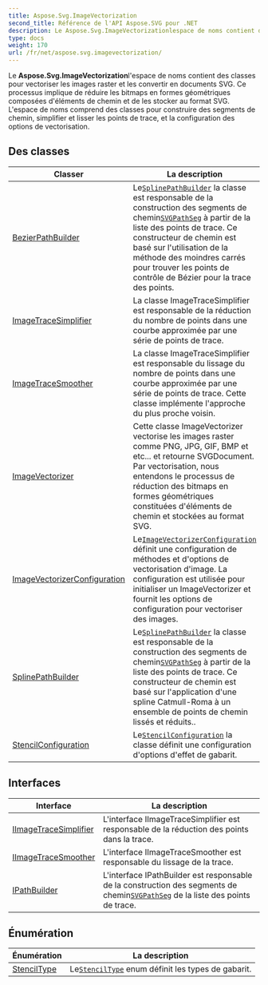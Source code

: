 ```yaml
---
title: Aspose.Svg.ImageVectorization
second_title: Référence de l'API Aspose.SVG pour .NET
description: Le Aspose.Svg.ImageVectorizationlespace de noms contient des classes pour vectoriser les images raster et les convertir en documents SVG. Ce processus implique de réduire les bitmaps en formes géométriques composées déléments de chemin et de les stocker au format SVG. Lespace de noms comprend des classes pour construire des segments de chemin simplifier et lisser les points de trace et la configuration des options de vectorisation.
type: docs
weight: 170
url: /fr/net/aspose.svg.imagevectorization/
---
```

Le **Aspose.Svg.ImageVectorization**l'espace de noms contient des classes pour vectoriser les images raster et les convertir en documents SVG. Ce processus implique de réduire les bitmaps en formes géométriques composées d'éléments de chemin et de les stocker au format SVG. L'espace de noms comprend des classes pour construire des segments de chemin, simplifier et lisser les points de trace, et la configuration des options de vectorisation.

## Des classes

| Classer | La description |
| --- | --- |
| [BezierPathBuilder](./bezierpathbuilder/) | Le[`SplinePathBuilder`](../aspose.svg.imagevectorization/splinepathbuilder/) la classe est responsable de la construction des segments de chemin[`SVGPathSeg`](../aspose.svg.paths/svgpathseg/) à partir de la liste des points de trace. Ce constructeur de chemin est basé sur l'utilisation de la méthode des moindres carrés pour trouver les points de contrôle de Bézier pour la trace des points. |
| [ImageTraceSimplifier](./imagetracesimplifier/) | La classe ImageTraceSimplifier est responsable de la réduction du nombre de points dans une courbe approximée par une série de points de trace. |
| [ImageTraceSmoother](./imagetracesmoother/) | La classe ImageTraceSimplifier est responsable du lissage du nombre de points dans une courbe approximée par une série de points de trace. Cette classe implémente l'approche du plus proche voisin. |
| [ImageVectorizer](./imagevectorizer/) | Cette classe ImageVectorizer vectorise les images raster comme PNG, JPG, GIF, BMP et etc... et retourne SVGDocument. Par vectorisation, nous entendons le processus de réduction des bitmaps en formes géométriques constituées d'éléments de chemin et stockées au format SVG. |
| [ImageVectorizerConfiguration](./imagevectorizerconfiguration/) | Le[`ImageVectorizerConfiguration`](../aspose.svg.imagevectorization/imagevectorizerconfiguration/) définit une configuration de méthodes et d'options de vectorisation d'image. La configuration est utilisée pour initialiser un ImageVectorizer et fournit les options de configuration pour vectoriser des images. |
| [SplinePathBuilder](./splinepathbuilder/) | Le[`SplinePathBuilder`](../aspose.svg.imagevectorization/splinepathbuilder/) la classe est responsable de la construction des segments de chemin[`SVGPathSeg`](../aspose.svg.paths/svgpathseg/) à partir de la liste des points de trace. Ce constructeur de chemin est basé sur l'application d'une spline Catmull-Roma à un ensemble de points de chemin lissés et réduits.. |
| [StencilConfiguration](./stencilconfiguration/) | Le[`StencilConfiguration`](../aspose.svg.imagevectorization/stencilconfiguration/) la classe définit une configuration d'options d'effet de gabarit. |
## Interfaces

| Interface | La description |
| --- | --- |
| [IImageTraceSimplifier](./iimagetracesimplifier/) | L'interface IImageTraceSimplifier est responsable de la réduction des points dans la trace. |
| [IImageTraceSmoother](./iimagetracesmoother/) | L'interface IImageTraceSmoother est responsable du lissage de la trace. |
| [IPathBuilder](./ipathbuilder/) | L'interface IPathBuilder est responsable de la construction des segments de chemin[`SVGPathSeg`](../aspose.svg.paths/svgpathseg/) de la liste des points de trace. |
## Énumération

| Énumération | La description |
| --- | --- |
| [StencilType](./stenciltype/) | Le[`StencilType`](../aspose.svg.imagevectorization/stenciltype/) enum définit les types de gabarit. |


